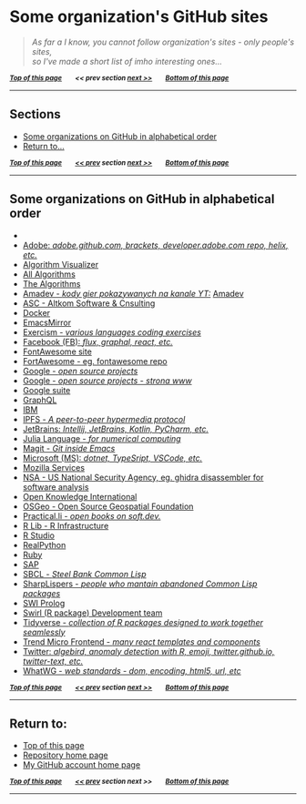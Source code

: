 <a name="0"><a name="pgtop">

# Some organization's GitHub sites</a></a>

> _As far a I know, you cannot follow organization's sites - only people's sites, <br> so I've made a short list of imho interesting ones..._

<sub>**_[Top of this page](#pgtop)&emsp;&emsp;<< prev section [next >>](#1)&emsp;&emsp;[Bottom of this page](#returnto)_**</sub>

---

<a name="1"><a name="sections">

## Sections</a></a>

- [Some organizations on GitHub in alphabetical order](#someorgalphord)
- [Return to...](#returnto)

<sub>**_[Top of this page](#pgtop)&emsp;&emsp;[<< prev](#0) section [next >>](#2)&emsp;&emsp;[Bottom of this page](#returnto)_**</sub>

---

<a name="2"><a name="someorgalphord">

## Some organizations on GitHub in alphabetical order</a></a>

- []()
- [Adobe: _adobe.github.com, brackets, developer.adobe.com repo, helix, etc._](https://github.com/adobe/)
- [Algorithm Visualizer](https://github.com/algorithm-visualizer)
- [All Algorithms](https://github.com/AllAlgorithms)
- [The Algorithms](https://github.com/TheAlgorithms)
- [Amadev - _kody gier pokazywanych na kanale YT:_](https://github.com/amadevBox) [Amadev](https://www.youtube.com/channel/UCCJrX72dtaiFq1Dh3tjfE2g)
- [ASC - Altkom Software & Cnsulting](https://github.com/asc-lab)
- [Docker](https://github.com/docker)
- [EmacsMirror](https://github.com/emacsmirror)
- [Exercism - _various languages coding exercises_](https://github.com/exercism)
- [Facebook (FB): _flux, graphql, react, etc._](https://github.com/facebook)
- [FontAwesome site](https://fontawesome.com/)
- [FortAwesome - eg. fontawesome repo](https://github.com/FortAwesome)
- [Google - _open source projects_](https://github.com/google)
- [Google - _open source projects - strona www_](https://opensource.google.com/)
- [Google suite](https://github.com/gsuitedevs)
- [GraphQL](https://github.com/graphql)
- [IBM](https://github.com/IBM/)
- [IPFS - _A peer-to-peer hypermedia protocol_](https://github.com/ipfs)
- [JetBrains: _Intellij, JetBrains, Kotlin, PyCharm, etc._](https://github.com/JetBrains)
- [Julia Language - _for numerical computing_](https://github.com/JuliaLang)
- [Magit - _Git inside Emacs_](https://github.com/magit)
- [Microsoft (MS): _dotnet, TypeSript, VSCode, etc._](https://github.com/Microsoft)
- [Mozilla Services](https://github.com/mozilla-services)
- [NSA - US National Security Agency, eg. ghidra disassembler for software analysis](https://github.com/NationalSecurityAgency)
- [Open Knowledge International](https://github.com/okfn)
- [OSGeo - Open Source Geospatial Foundation](https://github.com/OSGeo)
- [Practical.li - _open books on soft.dev._](https://github.com/practicalli)
- [R Lib - R Infrastructure](https://github.com/r-lib)
- [R Studio](https://github.com/rstudio)
- [RealPython](https://github.com/realpython)
- [Ruby](https://github.com/ruby)
- [SAP](https://github.com/SAP)
- [SBCL - _Steel Bank Common Lisp_](https://github.com/sbcl)
- [SharpLispers - _people who mantain abandoned Common Lisp packages_](https://github.com/sharplispers)
- [SWI Prolog](https://github.com/SWI-Prolog)
- [Swirl (R package) Development team](https://github.com/swirldev)
- [Tidyverse - _collection of R packages designed to work together seamlessly_](https://github.com/tidyverse)
- [Trend Micro Frontend - _many react templates and components_](https://github.com/trendmicro-frontend)
- [Twitter: _algebird, anomaly detection with R, emoji, twitter.github.io, twitter-text, etc._](https://github.com/twitter)
- [WhatWG - _web standards - dom, encoding, html5, url, etc_](https://github.com/whatwg)

<sub>**_[Top of this page](#pgtop)&emsp;&emsp;[<< prev](#1) section [next >>](#3)&emsp;&emsp;[Bottom of this page](#returnto)_**</sub>

---

<a name="3"><a name="returnto">

## Return to:</a></a>

- [Top of this page](#pgtop)
- [Repository home page](../README.md#pgtop)
- [My GitHub account home page](https://github.com/ktprezes)

<sub>**_[Top of this page](#pgtop)&emsp;&emsp;[<< prev](#2) section next >>&emsp;&emsp;[Bottom of this page](#returnto)_**</sub>

---
